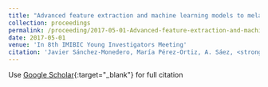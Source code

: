 ```yaml
---
title: "Advanced feature extraction and machine learning models to melanoma and Breslow index detection"
collection: proceedings
permalink: /proceeding/2017-05-01-Advanced-feature-extraction-and-machine-learning-models-to-melanoma-and-Breslow-index-detection
date: 2017-05-01
venue: 'In 8th IMIBIC Young Investigators Meeting'
citation: 'Javier Sánchez-Monedero, María Pérez-Ortiz, A. Sáez, <strong>Pedro Antonio Gutiérrez</strong>, César Hervás-Martínez, &quot;Advanced feature extraction and machine learning models to melanoma and Breslow index detection.&quot; In 8th IMIBIC Young Investigators Meeting, 2017, Córdoba, Spain, pp.131.'
---
```

Use [Google Scholar](https://scholar.google.com/scholar?q=Advanced+feature+extraction+and+machine+learning+models+to+melanoma+and+Breslow+index+detection){:target="_blank"} for full citation